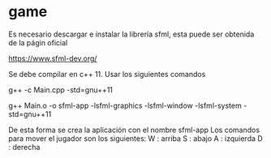 # game

Es necesario descargar e instalar la librería sfml, esta puede ser obtenida de la págin oficial

https://www.sfml-dev.org/

Se debe compilar en c++ 11. Usar los siguientes comandos 

g++ -c Main.cpp -std=gnu++11

g++ Main.o -o sfml-app -lsfml-graphics -lsfml-window -lsfml-system -std=gnu++11

De esta forma se crea la aplicación con el nombre sfml-app
Los comandos para mover el jugador son los siguientes:
W : arriba
S : abajo
A : izquierda
D : derecha
